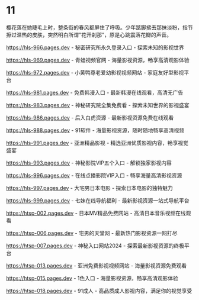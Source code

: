 # 11
樱花落在她睫毛上时，整条街的春风都屏住了呼吸。少年踮脚拂去那抹淡粉，指节擦过温热的皮肤，突然明白所谓"花开刹那"，原是心跳震落花瓣的声音。

https://hls-966.pages.dev - 秘密研究所永久登录入口 - 探索未知的影视世界

https://hls-969.pages.dev - 青蛙视频官网 - 海量影视资源，畅享高清观影体验

https://hls-972.pages.dev - 小黄鸭尊老爱幼影视视频网站 - 家庭友好型影视平台

https://hls-981.pages.dev - 免费韩漫入口 - 最新韩漫在线观看，高清无广告

https://hls-983.pages.dev - 神秘研究院全集免费看 - 探索未知世界的影视盛宴

https://hls-986.pages.dev - 后入白虎资源 - 最新影视资源免费在线观看

https://hls-988.pages.dev - 91软件 - 海量影视资源，随时随地畅享高清视频

https://hls-991.pages.dev - 亚洲精品影视 - 精选亚洲优质影视内容，畅享视觉盛宴

https://hls-993.pages.dev - 神秘影院VIP五个入口 - 解锁独家影视内容

https://hls-996.pages.dev - 在线点播影院VIP入口 - 畅享海量高清影视资源

https://hls-997.pages.dev - 大宅男日本电影 - 探索日本电影的独特魅力

https://hls-999.pages.dev - 七妹在线导航福利 - 最新影视资源一站式导航平台

https://htsp-002.pages.dev - 日本MV精品免费网站 - 高清日本音乐视频在线观看

https://htsp-006.pages.dev - 宅男的天堂网 - 最新热门影视资源一网打尽

https://htsp-007.pages.dev - 神秘入口网站2024 - 探索最新影视资源的终极平台

https://htsp-013.pages.dev - 亚洲免费影视视频网站 - 海量影视资源免费观看

https://htsp-015.pages.dev - 1色入口 - 海量影视资源，畅享高清观影体验

https://htsp-018.pages.dev - 91成人 - 高品质成人影视内容，满足你的视觉享受
